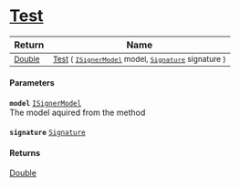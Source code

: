 # [Test](./IClassifier-100663479.md)



| Return | Name | 
| --- | --- | 
| <sub>[Double](https://docs.microsoft.com/en-us/dotnet/api/System.Double)</sub> | <sub>[Test](./IClassifier-100663479.md) ( [`ISignerModel`](./../ISignerModel.md) model, [`Signature`](./../../Signature.md) signature )</sub> | 


#### Parameters
**`model`**  [`ISignerModel`](./../ISignerModel.md)<br>The model aquired from the  method<br><br>**`signature`**  [`Signature`](./../../Signature.md)<br>
#### Returns
[Double](https://docs.microsoft.com/en-us/dotnet/api/System.Double)<br>
